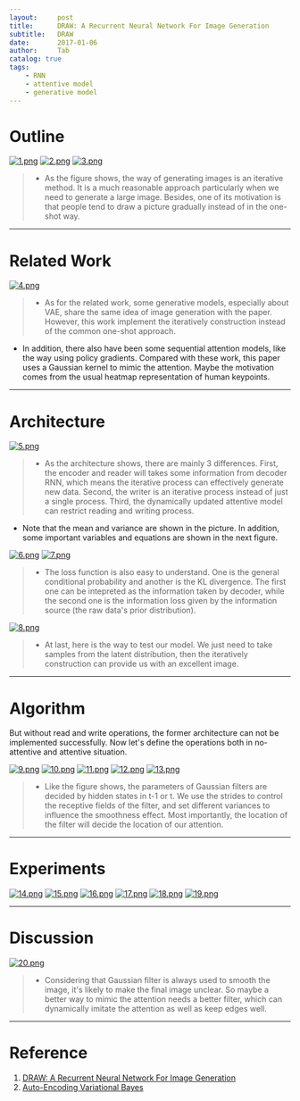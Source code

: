 ```yaml
---
layout:     post
title:      DRAW: A Recurrent Neural Network For Image Generation
subtitle:   DRAW
date:       2017-01-06
author:     Tab
catalog: true
tags:
    - RNN
    - attentive model
    - generative model
---
```


# Outline
[![1.png](https://www.z4a.net/images/2018/01/09/137bb1ff1294012e6.png)](https://www.z4a.net/image/zCWlJ)
[![2.png](https://www.z4a.net/images/2018/01/09/2c9de3bf0737c176c.png)](https://www.z4a.net/image/zCHLr)
[![3.png](https://www.z4a.net/images/2018/01/09/3.png)](https://www.z4a.net/image/zCQOO)

>- As the figure shows, the way of generating images is an iterative method. It is a much reasonable approach particularly when we need to generate a large image. Besides, one of its motivation is that people tend to draw a picture gradually instead of in the one-shot way.

---

# Related Work
[![4.png](https://www.z4a.net/images/2018/01/09/4.png)](https://www.z4a.net/image/zCVqi)
>- As for the related work, some generative models, especially about VAE, share the same idea of image generation with the paper. However, this work implement the iteratively construction instead of the common one-shot approach.
- In addition, there also have been some sequential attention models, like the way using policy gradients. Compared with these work, this paper uses a Gaussian kernel to mimic the attention. Maybe the motivation comes from the usual heatmap representation of human keypoints.

---

# Architecture
[![5.png](https://www.z4a.net/images/2018/01/09/5.png)](https://www.z4a.net/image/zCywA)
>- As the architecture shows, there are mainly 3 differences. First, the encoder and reader will takes some information from decoder RNN, which means the iterative process can effectively generate new data. Second, the writer is an iterative process instead of just a single process. Third, the dynamically updated attentive model can restrict reading and writing process.
- Note that the mean and variance are shown in the picture. In addition, some important variables and equations are shown in the next figure.


[![6.png](https://www.z4a.net/images/2018/01/09/6.png)](https://www.z4a.net/image/zCk0K)
[![7.png](https://www.z4a.net/images/2018/01/09/7.png)](https://www.z4a.net/image/zCuD0)
>- The loss function is also easy to understand. One is the general conditional probability and another is the KL divergence. The first one can be intepreted as the information taken by decoder, while the second one is the information loss given by the information source (the raw data's prior distribution).


[![8.png](https://www.z4a.net/images/2018/01/09/8.png)](https://www.z4a.net/image/zCxoP)
>- At last, here is the way to test our model. We just need to take samples from the latent distribution, then the iteratively construction can provide us with an excellent image.

---

# Algorithm
But without read and write operations, the former architecture can not be implemented successfully. Now let's define the operations both in no-attentive and attentive situation.

[![9.png](https://www.z4a.net/images/2018/01/09/9.png)](https://www.z4a.net/image/zCm2j)
[![10.png](https://www.z4a.net/images/2018/01/09/10.png)](https://www.z4a.net/image/zCwIa)
[![11.png](https://www.z4a.net/images/2018/01/09/11.png)](https://www.z4a.net/image/zCd6T)
[![12.png](https://www.z4a.net/images/2018/01/09/12.png)](https://www.z4a.net/image/zCnwv)
[![13.png](https://www.z4a.net/images/2018/01/09/13.png)](https://www.z4a.net/image/zCtcn)

>- Like the figure shows, the parameters of Gaussian filters are decided by hidden states in t-1 or t. We use the strides to control the receptive fields of the filter, and set different variances to influence the smoothness effect. Most importantly, the location of the filter will decide the location of our attention.

---

# Experiments
[![14.png](https://www.z4a.net/images/2018/01/09/14.png)](https://www.z4a.net/image/zCIr6)
[![15.png](https://www.z4a.net/images/2018/01/09/15.png)](https://www.z4a.net/image/zCX4w)
[![16.png](https://www.z4a.net/images/2018/01/09/16.png)](https://www.z4a.net/image/zChDN)
[![17.png](https://www.z4a.net/images/2018/01/09/17.png)](https://www.z4a.net/image/zCPOC)
[![18.png](https://www.z4a.net/images/2018/01/09/18.png)](https://www.z4a.net/image/zC4Mk)
[![19.png](https://www.z4a.net/images/2018/01/09/19.png)](https://www.z4a.net/image/zC9ob)

---
# Discussion
[![20.png](https://www.z4a.net/images/2018/01/09/20.png)](https://www.z4a.net/image/zC02L)
>- Considering that Gaussian filter is always used to smooth the image, it's likely to make the final image unclear. So maybe a better way to mimic the attention needs a better filter, which can dynamically imitate the attention as well as keep edges well.

---
# Reference
1. [DRAW: A Recurrent Neural Network For Image Generation](https://arxiv.org/pdf/1502.04623.pdf)
2. [Auto-Encoding Variational Bayes](https://arxiv.org/pdf/1312.6114.pdf)
